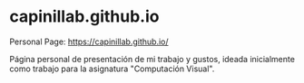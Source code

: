 # capinillab.github.io

Personal Page: https://capinillab.github.io/

Página personal de presentación de mi trabajo y gustos, ideada inicialmente
como trabajo para la asignatura "Computación Visual".

